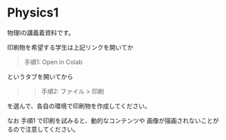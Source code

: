 # Physics1

物理Iの講義着資料です。

印刷物を希望する学生は上記リンクを開いてか

> 手順1: Open in Colab

というタブを開いてから
>> 手順2: ファイル > 印刷

を選んで、各自の環境で印刷物を作成してください。

なお 手順1 で印刷を試みると、動的なコンテンツや
画像が描画されないことがるので注意してください。
